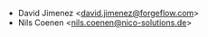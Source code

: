 - David Jimenez \<<david.jimenez@forgeflow.com>\>
- Nils Coenen \<<nils.coenen@nico-solutions.de>\>
